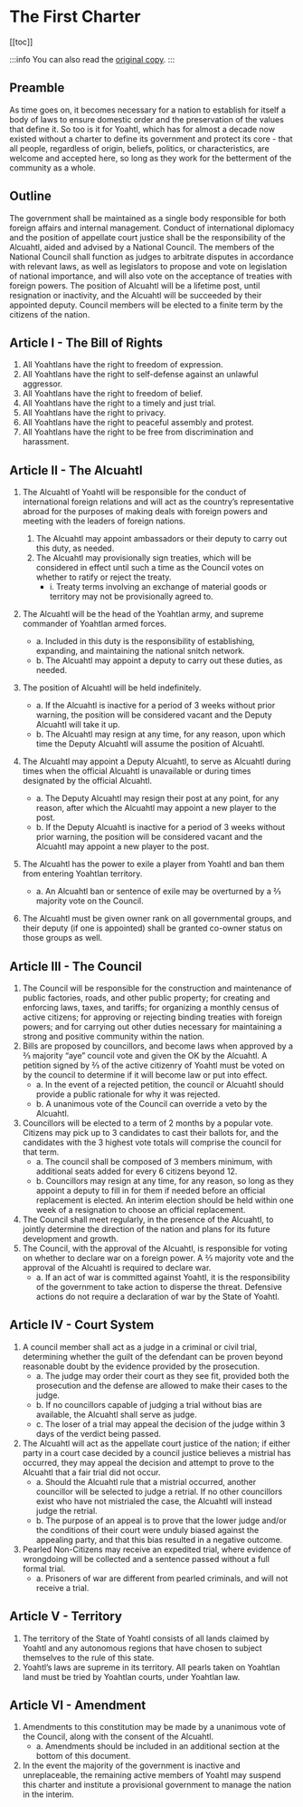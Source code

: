 # The First Charter

[[toc]]

:::info
You can also read the [original copy](https://docs.google.com/document/d/1Ffex426DTW121sjp_R4LC_rrq5hO8eLGmoqvFctMAco/view).
:::

## Preamble

As time goes on, it becomes necessary for a nation to establish for itself a body of laws to ensure domestic order and the preservation of the values that define it. So too is it for Yoahtl, which has for almost a decade now existed without a charter to define its government and protect its core - that all people, regardless of origin, beliefs, politics, or characteristics, are welcome and accepted here, so long as they work for the betterment of the community as a whole.

## Outline

The government shall be maintained as a single body responsible for both foreign affairs and internal management. Conduct of international diplomacy and the position of appellate court justice shall be the responsibility of the Alcuahtl, aided and advised by a National Council. The members of the National Council shall function as judges to arbitrate disputes in accordance with relevant laws, as well as legislators to propose and vote on legislation of national importance, and will also vote on the acceptance of treaties with foreign powers. The position of Alcuahtl will be a lifetime post, until resignation or inactivity, and the Alcuahtl will be succeeded by their appointed deputy. Council members will be elected to a finite term by the citizens of the nation.

## Article I - The Bill of Rights

1. All Yoahtlans have the right to freedom of expression.
1. All Yoahtlans have the right to self-defense against an unlawful aggressor.
1. All Yoahtlans have the right to freedom of belief.
1. All Yoahtlans have the right to a timely and just trial.
1. All Yoahtlans have the right to privacy.
1. All Yoahtlans have the right to peaceful assembly and protest.
1. All Yoahtlans have the right to be free from discrimination and harassment.

## Article II - The Alcuahtl

1. The Alcuahtl of Yoahtl will be responsible for the conduct of international foreign relations and will act as the country’s representative abroad for the purposes of making deals with foreign powers and meeting with the leaders of foreign nations.

   1. The Alcuahtl may appoint ambassadors or their deputy to carry out this duty, as needed.
   1. The Alcuahtl may provisionally sign treaties, which will be considered in effect until such a time as the Council votes on whether to ratify or reject the treaty.
      - i. Treaty terms involving an exchange of material goods or territory may not be provisionally agreed to.

1. The Alcuahtl will be the head of the Yoahtlan army, and supreme commander of Yoahtlan armed forces.
   - a. Included in this duty is the responsibility of establishing, expanding, and maintaining the national snitch network.
   - b. The Alcuahtl may appoint a deputy to carry out these duties, as needed.
1. The position of Alcuahtl will be held indefinitely.
   - a. If the Alcuahtl is inactive for a period of 3 weeks without prior warning, the position will be considered vacant and the Deputy Alcuahtl will take it up.
   - b. The Alcuahtl may resign at any time, for any reason, upon which time the Deputy Alcuahtl will assume the position of Alcuahtl.
1. The Alcuahtl may appoint a Deputy Alcuahtl, to serve as Alcuahtl during times when the official Alcuahtl is unavailable or during times designated by the official Alcuahtl.
   - a. The Deputy Alcuahtl may resign their post at any point, for any reason, after which the Alcuahtl may appoint a new player to the post.
   - b. If the Deputy Alcuahtl is inactive for a period of 3 weeks without prior warning, the position will be considered vacant and the Alcuahtl may appoint a new player to the post.
1. The Alcuahtl has the power to exile a player from Yoahtl and ban them from entering Yoahtlan territory.
   - a. An Alcuahtl ban or sentence of exile may be overturned by a ⅔ majority vote on the Council.
1. The Alcuahtl must be given owner rank on all governmental groups, and their deputy (if one is appointed) shall be granted co-owner status on those groups as well.

## Article III - The Council

1. The Council will be responsible for the construction and maintenance of public factories, roads, and other public property; for creating and enforcing laws, taxes, and tariffs; for organizing a monthly census of active citizens; for approving or rejecting binding treaties with foreign powers; and for carrying out other duties necessary for maintaining a strong and positive community within the nation.
1. Bills are proposed by councillors, and become laws when approved by a ⅔ majority “aye” council vote and given the OK by the Alcuahtl. A petition signed by ⅔ of the active citizenry of Yoahtl must be voted on by the council to determine if it will become law or put into effect.
   - a. In the event of a rejected petition, the council or Alcuahtl should provide a public rationale for why it was rejected.
   - b. A unanimous vote of the Council can override a veto by the Alcuahtl.
1. Councillors will be elected to a term of 2 months by a popular vote. Citizens may pick up to 3 candidates to cast their ballots for, and the candidates with the 3 highest vote totals will comprise the council for that term.
   - a. The council shall be composed of 3 members minimum, with additional seats added for every 6 citizens beyond 12.
   - b. Councillors may resign at any time, for any reason, so long as they appoint a deputy to fill in for them if needed before an official replacement is elected. An interim election should be held within one week of a resignation to choose an official replacement.
1. The Council shall meet regularly, in the presence of the Alcuahtl, to jointly determine the direction of the nation and plans for its future development and growth.
1. The Council, with the approval of the Alcuahtl, is responsible for voting on whether to declare war on a foreign power. A ⅔ majority vote and the approval of the Alcuahtl is required to declare war.
   - a. If an act of war is committed against Yoahtl, it is the responsibility of the government to take action to disperse the threat. Defensive actions do not require a declaration of war by the State of Yoahtl.

## Article IV - Court System

1. A council member shall act as a judge in a criminal or civil trial, determining whether the guilt of the defendant can be proven beyond reasonable doubt by the evidence provided by the prosecution.
   - a. The judge may order their court as they see fit, provided both the prosecution and the defense are allowed to make their cases to the judge.
   - b. If no councillors capable of judging a trial without bias are available, the Alcuahtl shall serve as judge.
   - c. The loser of a trial may appeal the decision of the judge within 3 days of the verdict being passed.
1. The Alcuahtl will act as the appellate court justice of the nation; if either party in a court case decided by a council justice believes a mistrial has occurred, they may appeal the decision and attempt to prove to the Alcuahtl that a fair trial did not occur.
   - a. Should the Alcuahtl rule that a mistrial occurred, another councillor will be selected to judge a retrial. If no other councillors exist who have not mistrialed the case, the Alcuahtl will instead judge the retrial.
   - b. The purpose of an appeal is to prove that the lower judge and/or the conditions of their court were unduly biased against the appealing party, and that this bias resulted in a negative outcome.
1. Pearled Non-Citizens may receive an expedited trial, where evidence of wrongdoing will be collected and a sentence passed without a full formal trial.
   - a. Prisoners of war are different from pearled criminals, and will not receive a trial.

## Article V - Territory

1. The territory of the State of Yoahtl consists of all lands claimed by Yoahtl and any autonomous regions that have chosen to subject themselves to the rule of this state.
1. Yoahtl’s laws are supreme in its territory. All pearls taken on Yoahtlan land must be tried by Yoahtlan courts, under Yoahtlan law.

## Article VI - Amendment

1. Amendments to this constitution may be made by a unanimous vote of the Council, along with the consent of the Alcuahtl.
   - a. Amendments should be included in an additional section at the bottom of this document.
1. In the event the majority of the government is inactive and unreplaceable, the remaining active members of Yoahtl may suspend this charter and institute a provisional government to manage the nation in the interim.
